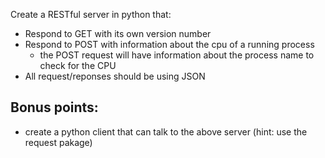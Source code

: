 Create a RESTful server in python that:
- Respond to GET with its own version number
- Respond to POST with information about the cpu of a running process
  - the POST request will have information about the process name to check for the CPU
- All request/reponses should be using JSON


Bonus points:
-------------
- create a python client that can talk to the above server (hint: use the request pakage)
